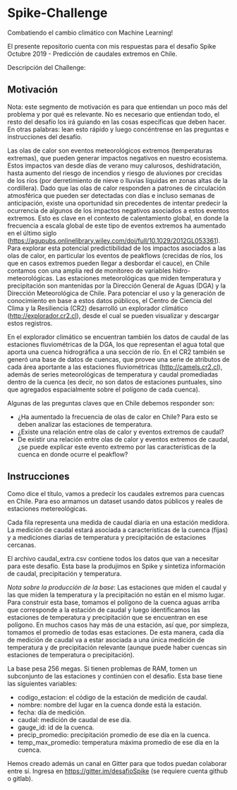 # Spike-Challenge
Combatiendo el cambio climático con Machine Learning!

El presente repositorio cuenta con mis respuestas para el desafío Spike Octubre 2019 - Predicción de caudales extremos en Chile.


Descripción del Challenge:

## Motivación

Nota: este segmento de motivación es para que entiendan un poco más del problema y por qué es relevante. No es necesario que entiendan todo, el resto del desafío los irá guiando en las cosas específicas que deben hacer. En otras palabras: lean esto rápido y luego concéntrense en las preguntas e instrucciones del desafío.

Las olas de calor son eventos meteorológicos extremos (temperaturas extremas), que pueden generar impactos negativos en nuestro ecosistema. Estos impactos van desde días de verano muy calurosos, deshidratación, hasta aumento del riesgo de incendios y riesgo de aluviones por crecidas de los ríos (por derretimiento de nieve o lluvias líquidas en zonas altas de la cordillera).
Dado que las olas de calor responden a patrones de circulación atmosférica que pueden ser detectadas con días e incluso semanas de anticipación, existe una oportunidad sin precedentes de intentar predecir la ocurrencia de algunos de los impactos negativos asociados a estos eventos extremos. Esto es clave en el contexto de calentamiento global, en donde la frecuencia a escala global de este tipo de eventos extremos ha aumentado en el último siglo (https://agupubs.onlinelibrary.wiley.com/doi/full/10.1029/2012GL053361).
Para explorar esta potencial predictibilidad de los impactos asociados a las olas de calor, en particular los eventos de peakflows (crecidas de ríos, los que en casos extremos pueden llegar a desbordar el cauce), en Chile contamos con una amplia red de monitoreo de variables hidro-meteorológicas. Las estaciones meteorológicas que miden temperatura y precipitación son mantenidas por la Dirección General de Aguas (DGA) y la Dirección Meteorológica de Chile. Para potenciar el uso y la generación de conocimiento en base a estos datos públicos, el Centro de Ciencia del Clima y la Resiliencia (CR2) desarrolló un explorador climático (http://explorador.cr2.cl), desde el cual se pueden visualizar y descargar estos registros.

En el explorador climático se encuentran también los datos de caudal de las estaciones fluviométricas de la DGA, los que representan el agua total que aporta una cuenca hidrográfica a una sección de río. En el CR2 también se generó una base de datos de cuencas, que provee una serie de atributos de cada área aportante a las estaciones fluviométricas (http://camels.cr2.cl), además de series meteorológicas de temperatura y caudal promediadas dentro de la cuenca (es decir, no son datos de estaciones puntuales, sino que agregados espacialmente sobre el polígono de cada cuenca). 

Algunas de las preguntas claves que en Chile debemos responder son:
- ¿Ha aumentado la frecuencia de olas de calor en Chile? Para esto se deben analizar las estaciones de temperatura.
- ¿Existe una relación entre olas de calor y eventos extremos de caudal? 
- De existir una relación entre olas de calor y eventos extremos de caudal, ¿se puede explicar este evento extremo por las características de la cuenca en donde ocurre el peakflow?


## Instrucciones

Como dice el título, vamos a predecir los caudales extremos para cuencas en Chile. Para eso armamos un dataset usando datos públicos y reales de estaciones metereológicas.

Cada fila representa una medida de caudal diaria en una estación medidora. La medición de caudal estará asociada a características de la cuenca (fijas) y a mediciones diarias de temperatura y precipitación de estaciones cercanas.

El archivo caudal_extra.csv contiene todos los datos que van a necesitar para este desafío. Esta base la produjimos en Spike y sintetiza información de caudal, precipitación y temperatura.

*Nota sobre la producción de la base*: Las estaciones que miden el caudal y las que miden la temperatura y la precipitación no están en el mismo lugar. Para construir esta base, tomamos el polígono de la cuenca aguas arriba que corresponde a la estación de caudal y luego identificamos las estaciones de temperatura y precipitación que se encuentran en ese polígono. En muchos casos hay más de una estación, así que, por simpleza, tomamos el promedio de todas esas estaciones. De esta manera, cada día de medición de caudal va a estar asociada a una única medición de temperatura y de precipitación relevante (aunque puede haber cuencas sin estaciones de temperatura o precipitación).

La base pesa 256 megas. Si tienen problemas de RAM, tomen un subconjunto de las estaciones y continúen con el desafío.
Esta base tiene las siguientes variables:

- codigo_estacion: el código de la estación de medición de caudal.
- nombre: nombre del lugar en la cuenca donde está la estación.
- fecha: día de medición.
- caudal: medición de caudal de ese día.
- gauge_id: id de la cuenca.
- precip_promedio: precipitación promedio de ese día en la cuenca.
- temp_max_promedio: temperatura máxima  promedio de ese día en la cuenca.

Hemos creado además un canal en Gitter para que todos puedan colaborar entre sí. Ingresa en https://gitter.im/desafioSpike (se requiere cuenta github o gitlab).


